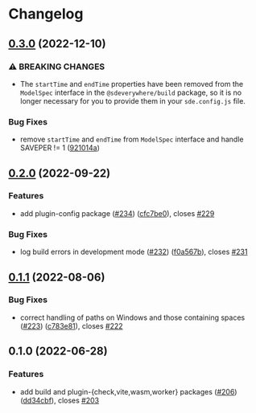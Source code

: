 # Changelog

## [0.3.0](https://github.com/climateinteractive/SDEverywhere/compare/build-v0.2.0...build-v0.3.0) (2022-12-10)


### ⚠ BREAKING CHANGES

* The `startTime` and `endTime` properties have been removed from the `ModelSpec` interface in the `@sdeverywhere/build` package, so it is no longer necessary for you to provide them in your `sde.config.js` file.

### Bug Fixes

* remove `startTime` and `endTime` from `ModelSpec` interface and handle SAVEPER != 1 ([921014a](https://github.com/climateinteractive/SDEverywhere/commit/921014aeeda646a130ac324823ab5633d6abcdfa))

## [0.2.0](https://github.com/climateinteractive/SDEverywhere/compare/build-v0.1.1...build-v0.2.0) (2022-09-22)


### Features

* add plugin-config package ([#234](https://github.com/climateinteractive/SDEverywhere/issues/234)) ([cfc7be0](https://github.com/climateinteractive/SDEverywhere/commit/cfc7be0f78a88ab1e3f601cba93e8f882e9d072d)), closes [#229](https://github.com/climateinteractive/SDEverywhere/issues/229)


### Bug Fixes

* log build errors in development mode ([#232](https://github.com/climateinteractive/SDEverywhere/issues/232)) ([f0a567b](https://github.com/climateinteractive/SDEverywhere/commit/f0a567b5eaf24a16c7f8c340626489e7285ab5e2)), closes [#231](https://github.com/climateinteractive/SDEverywhere/issues/231)

## [0.1.1](https://github.com/climateinteractive/SDEverywhere/compare/build-v0.1.0...build-v0.1.1) (2022-08-06)


### Bug Fixes

* correct handling of paths on Windows and those containing spaces ([#223](https://github.com/climateinteractive/SDEverywhere/issues/223)) ([c783e81](https://github.com/climateinteractive/SDEverywhere/commit/c783e811a43331e4c563438b8fa441792bdcfe28)), closes [#222](https://github.com/climateinteractive/SDEverywhere/issues/222)

## 0.1.0 (2022-06-28)


### Features

* add build and plugin-{check,vite,wasm,worker} packages ([#206](https://github.com/climateinteractive/SDEverywhere/issues/206)) ([dd34cbf](https://github.com/climateinteractive/SDEverywhere/commit/dd34cbfcc0b8b3fb1655c8aa64fb919f9757b8be)), closes [#203](https://github.com/climateinteractive/SDEverywhere/issues/203)
